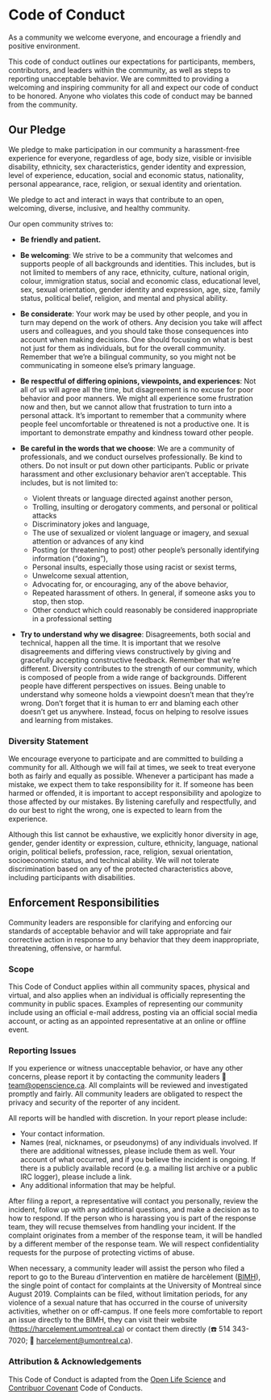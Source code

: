 # Code of Conduct

As a community we welcome everyone, and encourage a friendly and positive environment.

This code of conduct outlines our expectations for participants, members, contributors, and leaders within the community, as well as steps to reporting unacceptable behavior. We are committed to providing a welcoming and inspiring community for all and expect our code of conduct to be honored. Anyone who violates this code of conduct may be banned from the community.	

## Our Pledge

We pledge to make participation in our community a harassment-free experience for everyone, regardless of age, body size, visible or invisible disability, ethnicity, sex characteristics, gender identity and expression, level of experience, education, social and economic status, nationality, personal appearance, race, religion, or sexual identity and orientation.

We pledge to act and interact in ways that contribute to an open, welcoming, diverse, inclusive, and healthy community. 

Our open community strives to:

-   **Be friendly and patient.**
    
-   **Be welcoming**: We strive to be a community that welcomes and supports people of all backgrounds and identities. This includes, but is not limited to members of any race, ethnicity, culture, national origin, colour, immigration status, social and economic class, educational level, sex, sexual orientation, gender identity and expression, age, size, family status, political belief, religion, and mental and physical ability.
    
-   **Be considerate**: Your work may be used by other people, and you in turn may depend on the work of others. Any decision you take will affect users and colleagues, and you should take those consequences into account when making decisions. One should focusing on what is best not just for them as individuals, but for the overall community. Remember that we’re a bilingual community, so you might not be communicating in someone else’s primary language. 
    
-   **Be respectful of differing opinions, viewpoints, and experiences**: Not all of us will agree all the time, but disagreement is no excuse for poor behavior and poor manners. We might all experience some frustration now and then, but we cannot allow that frustration to turn into a personal attack. It’s important to remember that a community where people feel uncomfortable or threatened is not a productive one. It is important to demonstrate empathy and kindness toward other people.

-    **Be careful in the words that we choose**: We are a community of professionals, and we conduct ourselves professionally. Be kind to others. Do not insult or put down other participants. Public or private harassment and other exclusionary behavior aren’t acceptable. This includes, but is not limited to: 
		- Violent threats or language directed against another person,
		- Trolling, insulting or derogatory comments, and personal or political attacks
		- Discriminatory jokes and language,
		- The use of sexualized or violent language or imagery, and sexual attention or advances of any kind
		- Posting (or threatening to post) other people’s personally identifying information (“doxing”),
		- Personal insults, especially those using racist or sexist terms, 
		- Unwelcome sexual attention, 
		- Advocating for, or encouraging, any of the above behavior, 
		- Repeated harassment of others. In general, if someone asks you to stop, then stop.
		- Other conduct which could reasonably be considered inappropriate in a professional setting
    
-   **Try to understand why we disagree**: Disagreements, both social and technical, happen all the time. It is important that we resolve disagreements and differing views constructively by giving and gracefully accepting constructive feedback. Remember that we’re different. Diversity contributes to the strength of our community, which is composed of people from a wide range of backgrounds. Different people have different perspectives on issues. Being unable to understand why someone holds a viewpoint doesn’t mean that they’re wrong. Don’t forget that it is human to err and blaming each other doesn’t get us anywhere. Instead, focus on helping to resolve issues and learning from mistakes. 
    
### Diversity Statement

We encourage everyone to participate and are committed to building a community for all. Although we will fail at times, we seek to treat everyone both as fairly and equally as possible. Whenever a participant has made a mistake, we expect them to take responsibility for it. If someone has been harmed or offended, it is important to accept responsibility and apologize to those affected by our mistakes. By listening carefully and respectfully, and do our best to right the wrong, one is expected to learn from the experience.

Although this list cannot be exhaustive, we explicitly honor diversity in age, gender, gender identity or expression, culture, ethnicity, language, national origin, political beliefs, profession, race, religion, sexual orientation, socioeconomic status, and technical ability. We will not tolerate discrimination based on any of the protected characteristics above, including participants with disabilities.

## Enforcement Responsibilities

Community leaders are responsible for clarifying and enforcing our standards of acceptable behavior and will take appropriate and fair corrective action in response to any behavior that they deem inappropriate, threatening, offensive, or harmful.

### Scope

This Code of Conduct applies within all community spaces, physical and virtual, and also applies when an individual is officially representing the community in public spaces. Examples of representing our community include using an official e-mail address, posting via an official social media account, or acting as an appointed representative at an online or offline event.

### Reporting Issues

If you experience or witness unacceptable behavior, or have any other concerns, please report it by contacting the community leaders :e-mail: team@openscience.ca. All complaints will be reviewed and investigated promptly and fairly.
All community leaders are obligated to respect the privacy and security of the reporter of any incident.

All reports will be handled with discretion. In your report please include:
-   Your contact information.
-   Names (real, nicknames, or pseudonyms) of any individuals involved. If there are additional witnesses, please include them as well. Your account of what occurred, and if you believe the incident is ongoing. If there is a publicly available record (e.g. a mailing list archive or a public IRC logger), please include a link.
-   Any additional information that may be helpful.
    
After filing a report, a representative will contact you personally, review the incident, follow up with any additional questions, and make a decision as to how to respond. If the person who is harassing you is part of the response team, they will recuse themselves from handling your incident. If the complaint originates from a member of the response team, it will be handled by a different member of the response team. We will respect confidentiality requests for the purpose of protecting victims of abuse. 

When necessary, a community leader will assist the person who filed a report to go to the Bureau d’intervention en matière de harcèlement ([BIMH](https://harcelement.umontreal.ca)), the single point of contact for complaints at the University of Montreal since August 2019. Complaints can be filed, without limitation periods, for any violence of a sexual nature that has occurred in the course of university activities, whether on or off-campus. If one feels more comfortable to report an issue directly to the BIMH, they can visit their website (https://harcelement.umontreal.ca) or contact them directly (:phone: 514 343-7020; :e-mail: [harcelement@umontreal.ca](mailto:harcelement@umontreal.ca)).

### Attribution & Acknowledgements

This Code of Conduct is adapted from the [Open Life Science](https://openlifesci.org/code-of-conduct) and [Contribuor Covenant](https://www.contributor-covenant.org/version/1/4/code-of-conduct.html) Code of Conducts.
